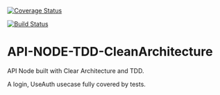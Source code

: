 [![Coverage Status](https://coveralls.io/repos/github/DiegoJunges/API-NODE-TDD-CleanArchitecture/badge.svg?branch=master)](https://coveralls.io/github/DiegoJunges/API-NODE-TDD-CleanArchitecture?branch=master)

[![Build Status](https://travis-ci.org/DiegoJunges/API-NODE-TDD-CleanArchitecture.svg?branch=master)](https://travis-ci.org/DiegoJunges/API-NODE-TDD-CleanArchitecture)

# API-NODE-TDD-CleanArchitecture
API Node built with Clear Architecture and TDD.

A login, UseAuth usecase fully covered by tests.
